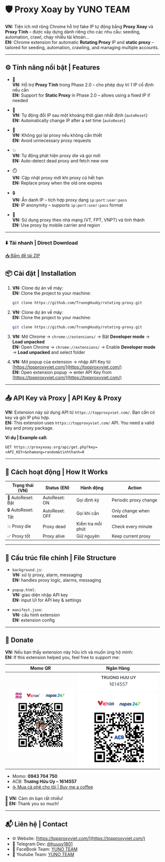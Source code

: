 # 🛡️ Proxy Xoay by YUNO TEAM

**VN:** Tiện ích mở rộng Chrome hỗ trợ fake IP tự động bằng **Proxy Xoay** và **Proxy Tĩnh** – được xây dựng dành riêng cho các nhu cầu: seeding, automation, crawl, chạy nhiều tài khoản...  
**EN:** Chrome extension for automatic **Rotating Proxy** IP and **static proxy** – tailored for seeding, automation, crawling, and managing multiple accounts.

---

## ⚙️ Tính năng nổi bật | Features

- 📌  
  **VN:** Hỗ trợ **Proxy Tĩnh** trong Phase 2.0 – cho phép duy trì 1 IP cố định nếu cần  
  **EN:** Support for **Static Proxy** in Phase 2.0 – allows using a fixed IP if needed

- 🔁  
  **VN:** Tự động đổi IP sau một khoảng thời gian nhất định (`autoReset`)  
  **EN:** Automatically change IP after a set time (`autoReset`)

- 🚫  
  **VN:** Không gọi lại proxy nếu không cần thiết  
  **EN:** Avoid unnecessary proxy requests

- 💥  
  **VN:** Tự động phát hiện proxy die và gọi mới  
  **EN:** Auto-detect dead proxy and fetch new one

- ⏱️  
  **VN:** Cập nhật proxy mới khi proxy cũ hết hạn  
  **EN:** Replace proxy when the old one expires

- 🔒  
  **VN:** Ẩn danh IP – tích hợp proxy dạng `ip:port:user:pass`  
  **EN:** IP anonymity – supports `ip:port:user:pass` format

- 🧠  
  **VN:** Sử dụng proxy theo nhà mạng (VT, FPT, VNPT) và tỉnh thành  
  **EN:** Use proxy by mobile carrier and region

---

### ⬇️ Tải nhanh | Direct Download

[📥 Bấm để tải ZIP](https://github.com/TruongHuuUy/rotating-proxy/archive/refs/heads/main.zip)


## 📦 Cài đặt | Installation

1. **VN:** Clone dự án về máy:  
   **EN:** Clone the project to your machine:

   ```bash
   git clone https://github.com/TruongHuuUy/rotating-proxy.git
   ```

1. **VN:** Clone dự án về máy:  
   **EN:** Clone the project to your machine:

   ```bash
   git clone https://github.com/TruongHuuUy/rotating-proxy.git
   ```

2. **VN:** Mở Chrome → `chrome://extensions/` → Bật **Developer mode** → **Load unpacked**  
   **EN:** Open Chrome → `chrome://extensions/` → Enable **Developer mode** → **Load unpacked** and select folder

3. **VN:** Mở popup của extension → nhập API Key từ [https://topproxyviet.com/](https://topproxyviet.com/)  
   **EN:** Open extension popup → enter API Key from [https://topproxyviet.com/](https://topproxyviet.com/)

---

## 📤 API Key và Proxy | API Key & Proxy

**VN:** Extension này sử dụng API từ `https://topproxyviet.com/`. Bạn cần có key và gói IP phù hợp.  
**EN:** This extension uses `https://topproxyviet.com/` API. You need a valid key and proxy package.

**Ví dụ | Example call:**

```
GET https://proxyxoay.org/api/get.php?key=<API_KEY>&nhamang=random&tinhthanh=0
```

---

## 🧪 Cách hoạt động | How It Works

| Trạng thái (VN)   | Status (EN)    | Hành động         | Action                  |
| ----------------- | -------------- | ----------------- | ----------------------- |
| 🔄 AutoReset: Bật | AutoReset: ON  | Gọi định kỳ       | Periodic proxy change   |
| 🔒 AutoReset: Tắt | AutoReset: OFF | Gọi khi cần       | Only change when needed |
| 💥 Proxy die      | Proxy dead     | Kiểm tra mỗi phút | Check every minute      |
| ✅ Proxy tốt      | Proxy alive    | Giữ nguyên        | Keep current proxy      |

---

## 📜 Cấu trúc file chính | File Structure

- `background.js`:  
  **VN:** xử lý proxy, alarm, messaging  
  **EN:** handles proxy logic, alarms, messaging

- `popup.html`:  
  **VN:** giao diện nhập API key  
  **EN:** input UI for API key & settings

- `manifest.json`:  
  **VN:** cấu hình extension  
  **EN:** extension config

---

## 💖 Donate

**VN:** Nếu bạn thấy extension này hữu ích và muốn ủng hộ mình:  
**EN:** If this extension helped you, feel free to support me:

| Momo QR                      | Ngân Hàng                  |
| ---------------------------- | -------------------------- |
| ![Momo QR](assets/momo.jpeg) | ![ACB QR](assets/ACB.jpeg) |

- Momo: **0943 704 750**
- ACB: **Trương Hữu Uy – 1614557**
- [☕ Mua cà phê cho tôi | Buy me a coffee](https://buymeacoffee.com/huuuy)

🌟 **VN:** Cảm ơn bạn rất nhiều!  
🌟 **EN:** Thank you so much!

---

## 📬 Liên hệ | Contact

- 🌐 Website: [https://topproxyviet.com/](https://topproxyviet.com/)
- 💬 Telegram Dev: [@huuuy1801](https://t.me/+oAuoVznXOhYwOGNl)
- 💬 FaceBook Team: [YUNO TEAM](https://www.facebook.com/YUNO.Team)
- 🎥 Youtube Team: [YUNO TEAM](https://www.youtube.com/@YUNO-Team)
